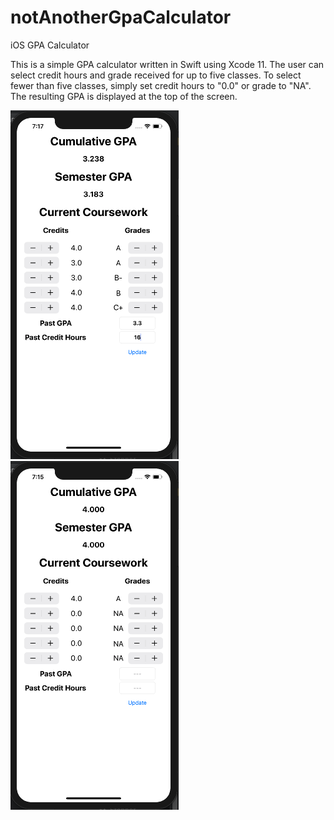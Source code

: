 # notAnotherGpaCalculator
iOS GPA Calculator

This is a simple GPA calculator written in Swift using Xcode 11.  The user can select credit hours and grade received for up to five classes.  To select fewer than five classes, simply set credit hours to "0.0" or grade to "NA".  The resulting GPA is displayed at the top of the screen.

![Sample 1](Screenshots/sample_vals.png)
![Sample 2](Screenshots/default_vals.png)
